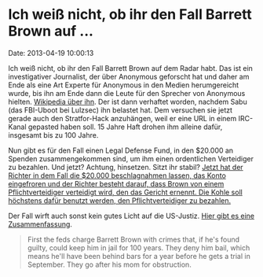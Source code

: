Ich weiß nicht, ob ihr den Fall Barrett Brown auf \...
======================================================

Date: 2013-04-19 10:00:13

Ich weiß nicht, ob ihr den Fall Barrett Brown auf dem Radar habt. Das
ist ein investigativer Journalist, der über Anonymous geforscht hat und
daher am Ende als eine Art Experte für Anonymous in den Medien
herumgereicht wurde, bis ihn am Ende dann die Leute für den Sprecher von
Anonymous hielten. [Wikipedia über
ihn](http://en.wikipedia.org/wiki/Barrett_Brown). Der ist dann verhaftet
worden, nachdem Sabu (das FBI-Uboot bei Lulzsec) ihn belastet hat. Dem
versuchen sie jetzt gerade auch den Stratfor-Hack anzuhängen, weil er
eine URL in einem IRC-Kanal gepasted haben soll. 15 Jahre Haft drohen
ihm alleine dafür, insgesamt bis zu 100 Jahre.

Nun gibt es für den Fall einen Legal Defense Fund, in den \$20.000 an
Spenden zusammengekommen sind, um ihm einen ordentlichen Verteidiger zu
bezahlen. Und jetzt? Achtung, hinsetzen. Sitzt ihr stabil? [Jetzt hat
der Richter in dem Fall die \$20.000 beschlagnahmen lassen, das Konto
eingefroren und der Richter besteht darauf, dass Brown von einem
Pflichtverteidiger verteidigt wird, den das Gericht ernennt. Die Kohle
soll höchstens dafür benutzt werden, den Pflichtverteidiger zu
bezahlen.](http://cryptome.org/2013/04/brown-050.pdf)

Der Fall wirft auch sonst kein gutes Licht auf die US-Justiz. [Hier gibt
es eine
Zusammenfassung](http://frontburner.dmagazine.com/2013/04/18/feds-seize-barrett-browns-legal-defense-fund/).

> First the feds charge Barrett Brown with crimes that, if he's found
> guilty, could keep him in jail for 100 years. They deny him bail,
> which means he'll have been behind bars for a year before he gets a
> trial in September. They go after his mom for obstruction.
